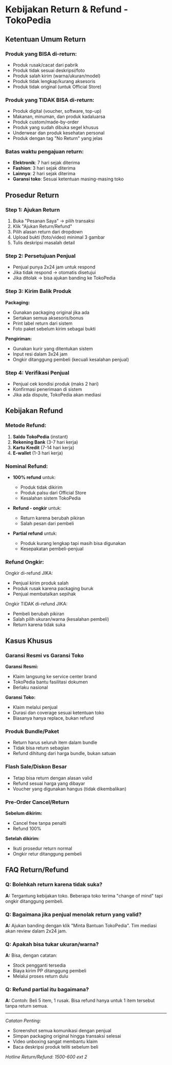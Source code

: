 # Kebijakan Return & Refund - TokoPedia

## Ketentuan Umum Return

### Produk yang BISA di-return:
- Produk rusak/cacat dari pabrik
- Produk tidak sesuai deskripsi/foto
- Produk salah kirim (warna/ukuran/model)
- Produk tidak lengkap/kurang aksesoris
- Produk tidak original (untuk Official Store)

### Produk yang TIDAK BISA di-return:
- Produk digital (voucher, software, top-up)
- Makanan, minuman, dan produk kadaluarsa
- Produk custom/made-by-order
- Produk yang sudah dibuka segel khusus
- Underwear dan produk kesehatan personal
- Produk dengan tag "No Return" yang jelas

### Batas waktu pengajuan return:
- **Elektronik**: 7 hari sejak diterima
- **Fashion**: 3 hari sejak diterima
- **Lainnya**: 2 hari sejak diterima
- **Garansi toko**: Sesuai ketentuan masing-masing toko

## Prosedur Return

### Step 1: Ajukan Return
1. Buka "Pesanan Saya" → pilih transaksi
2. Klik "Ajukan Return/Refund"
3. Pilih alasan return dari dropdown
4. Upload bukti (foto/video) minimal 3 gambar
5. Tulis deskripsi masalah detail

### Step 2: Persetujuan Penjual
- Penjual punya 2x24 jam untuk respond
- Jika tidak respond → otomatis disetujui
- Jika ditolak → bisa ajukan banding ke TokoPedia

### Step 3: Kirim Balik Produk
**Packaging:**
- Gunakan packaging original jika ada
- Sertakan semua aksesoris/bonus
- Print label return dari sistem
- Foto paket sebelum kirim sebagai bukti

**Pengiriman:**
- Gunakan kurir yang ditentukan sistem
- Input resi dalam 3x24 jam
- Ongkir ditanggung pembeli (kecuali kesalahan penjual)

### Step 4: Verifikasi Penjual
- Penjual cek kondisi produk (maks 2 hari)
- Konfirmasi penerimaan di sistem
- Jika ada dispute, TokoPedia akan mediasi

## Kebijakan Refund

### Metode Refund:
1. **Saldo TokoPedia** (instant)
2. **Rekening Bank** (3-7 hari kerja)
3. **Kartu Kredit** (7-14 hari kerja)
4. **E-wallet** (1-3 hari kerja)

### Nominal Refund:
- **100% refund** untuk:
  - Produk tidak dikirim
  - Produk palsu dari Official Store
  - Kesalahan sistem TokoPedia
  
- **Refund - ongkir** untuk:
  - Return karena berubah pikiran
  - Salah pesan dari pembeli
  
- **Partial refund** untuk:
  - Produk kurang lengkap tapi masih bisa digunakan
  - Kesepakatan pembeli-penjual

### Refund Ongkir:
Ongkir di-refund JIKA:
- Penjual kirim produk salah
- Produk rusak karena packaging buruk
- Penjual membatalkan sepihak

Ongkir TIDAK di-refund JIKA:
- Pembeli berubah pikiran
- Salah pilih ukuran/warna (kesalahan pembeli)
- Return karena tidak suka

## Kasus Khusus

### Garansi Resmi vs Garansi Toko
**Garansi Resmi:**
- Klaim langsung ke service center brand
- TokoPedia bantu fasilitasi dokumen
- Berlaku nasional

**Garansi Toko:**
- Klaim melalui penjual
- Durasi dan coverage sesuai ketentuan toko
- Biasanya hanya replace, bukan refund

### Produk Bundle/Paket
- Return harus seluruh item dalam bundle
- Tidak bisa return sebagian
- Refund dihitung dari harga bundle, bukan satuan

### Flash Sale/Diskon Besar
- Tetap bisa return dengan alasan valid
- Refund sesuai harga yang dibayar
- Voucher yang digunakan hangus (tidak dikembalikan)

### Pre-Order Cancel/Return
**Sebelum dikirim:** 
- Cancel free tanpa penalti
- Refund 100%

**Setelah dikirim:**
- Ikuti prosedur return normal
- Ongkir retur ditanggung pembeli

## FAQ Return/Refund

### Q: Bolehkah return karena tidak suka?
**A:** Tergantung kebijakan toko. Beberapa toko terima "change of mind" tapi ongkir ditanggung pembeli.

### Q: Bagaimana jika penjual menolak return yang valid?
**A:** Ajukan banding dengan klik "Minta Bantuan TokoPedia". Tim mediasi akan review dalam 2x24 jam.

### Q: Apakah bisa tukar ukuran/warna?
**A:** Bisa, dengan catatan:
- Stock pengganti tersedia
- Biaya kirim PP ditanggung pembeli
- Melalui proses return dulu

### Q: Refund partial itu bagaimana?
**A:** Contoh: Beli 5 item, 1 rusak. Bisa refund hanya untuk 1 item tersebut tanpa return semua.

---
*Catatan Penting:*
- Screenshot semua komunikasi dengan penjual
- Simpan packaging original hingga transaksi selesai
- Video unboxing sangat membantu klaim
- Baca deskripsi produk teliti sebelum beli

*Hotline Return/Refund: 1500-600 ext 2*